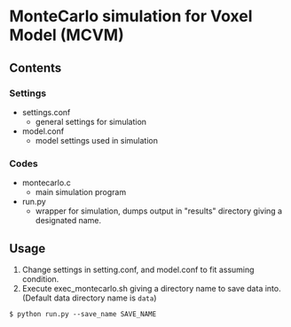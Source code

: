 # MonteCarlo simulation for Voxel Model (MCVM)

## Contents
### Settings
- settings.conf
  - general settings for simulation
- model.conf
  - model settings used in simulation

### Codes
- montecarlo.c
  - main simulation program
- run.py
  - wrapper for simulation, dumps output in "results" directory giving a designated name.

## Usage
1. Change settings in setting.conf, and model.conf to fit assuming condition.
2. Execute exec_montecarlo.sh giving a directory name to save data into. (Default data directory name is `data`)
```shell
$ python run.py --save_name SAVE_NAME
```

